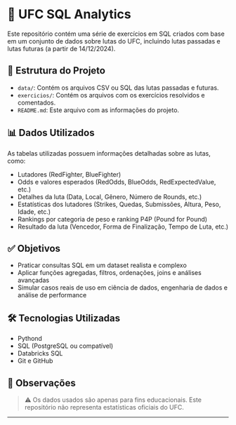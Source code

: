 # 🥊 UFC SQL Analytics

Este repositório contém uma série de exercícios em SQL criados com base em um conjunto de dados sobre lutas do UFC, incluindo lutas passadas e lutas futuras (a partir de 14/12/2024).

## 📂 Estrutura do Projeto

- `data/`: Contém os arquivos CSV ou SQL das lutas passadas e futuras.
- `exercicios/`: Contém os arquivos com os exercícios resolvidos e comentados.
- `README.md`: Este arquivo com as informações do projeto.

## 📊 Dados Utilizados

As tabelas utilizadas possuem informações detalhadas sobre as lutas, como:

- Lutadores (RedFighter, BlueFighter)
- Odds e valores esperados (RedOdds, BlueOdds, RedExpectedValue, etc.)
- Detalhes da luta (Data, Local, Gênero, Número de Rounds, etc.)
- Estatísticas dos lutadores (Strikes, Quedas, Submissões, Altura, Peso, Idade, etc.)
- Rankings por categoria de peso e ranking P4P (Pound for Pound)
- Resultado da luta (Vencedor, Forma de Finalização, Tempo de Luta, etc.)

## ✅ Objetivos

- Praticar consultas SQL em um dataset realista e complexo
- Aplicar funções agregadas, filtros, ordenações, joins e análises avançadas
- Simular casos reais de uso em ciência de dados, engenharia de dados e análise de performance

## 🛠️ Tecnologias Utilizadas

- Pythond
- SQL (PostgreSQL ou compatível)
- Databricks SQL
- Git e GitHub

## 📌 Observações

> ⚠️ Os dados usados são apenas para fins educacionais. Este repositório não representa estatísticas oficiais do UFC.

---